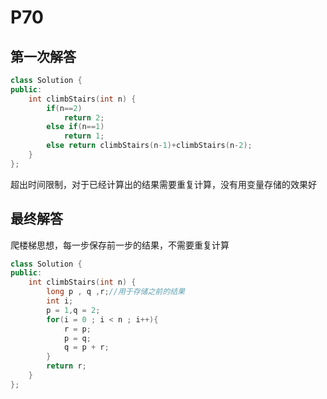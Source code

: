 #  P70

## 第一次解答

```C++
class Solution {
public:
    int climbStairs(int n) {
        if(n==2)
            return 2;
        else if(n==1)
            return 1;
        else return climbStairs(n-1)+climbStairs(n-2);
    }
};
```

超出时间限制，对于已经计算出的结果需要重复计算，没有用变量存储的效果好

## 最终解答

爬楼梯思想，每一步保存前一步的结果，不需要重复计算

```C++
class Solution {
public:
    int climbStairs(int n) {
        long p , q ,r;//用于存储之前的结果
        int i;
        p = 1,q = 2;
        for(i = 0 ; i < n ; i++){
            r = p;
            p = q;
            q = p + r;
        }
        return r;
    }
};
```



